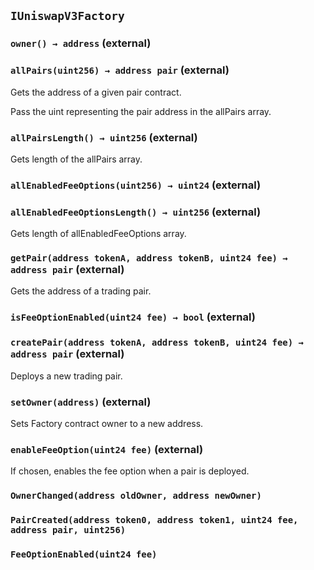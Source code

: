 ## `IUniswapV3Factory`






### `owner() → address` (external)





### `allPairs(uint256) → address pair` (external)

Gets the address of a given pair contract.


Pass the uint representing the pair address in the allPairs array.


### `allPairsLength() → uint256` (external)

Gets length of the allPairs array.




### `allEnabledFeeOptions(uint256) → uint24` (external)





### `allEnabledFeeOptionsLength() → uint256` (external)

Gets length of allEnabledFeeOptions array.




### `getPair(address tokenA, address tokenB, uint24 fee) → address pair` (external)

Gets the address of a trading pair.




### `isFeeOptionEnabled(uint24 fee) → bool` (external)





### `createPair(address tokenA, address tokenB, uint24 fee) → address pair` (external)

Deploys a new trading pair.




### `setOwner(address)` (external)

Sets Factory contract owner to a new address.



### `enableFeeOption(uint24 fee)` (external)

If chosen, enables the fee option when a pair is deployed.





### `OwnerChanged(address oldOwner, address newOwner)`





### `PairCreated(address token0, address token1, uint24 fee, address pair, uint256)`





### `FeeOptionEnabled(uint24 fee)`






